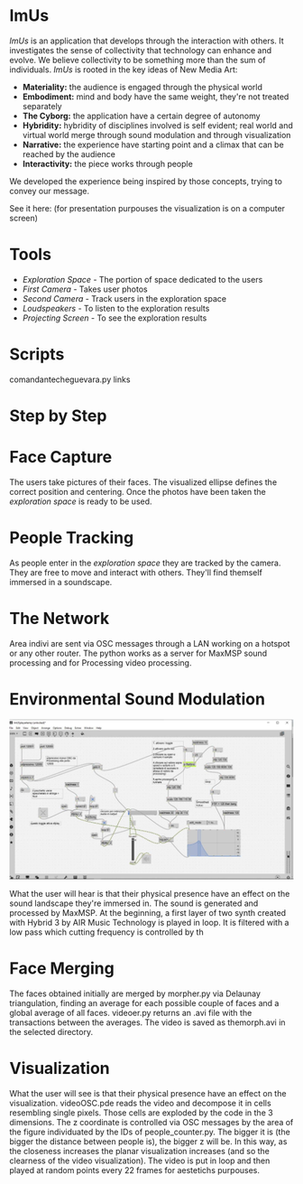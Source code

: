 # ImUs
*ImUs* is an application that develops through the interaction with others. It investigates the sense of collectivity that technology can enhance and evolve. We believe collectivity to be something more than the sum of individuals.
*ImUs* is rooted in the key ideas of New Media Art:

- **Materiality:** the audience is engaged through the physical world
- **Embodiment:** mind and body have the same weight, they're not treated separately
- **The Cyborg:** the application have a certain degree of autonomy
- **Hybridity:** hybridity of disciplines involved is self evident; real world and virtual world merge through sound modulation and through visualization
- **Narrative:** the experience have starting point and a climax that can be reached by the audience
- **Interactivity:** the piece works through people

We developed the experience being inspired by those concepts, trying to convey our message.

See it here: (for presentation purpouses the visualization is on a computer screen)

# Tools
- *Exploration Space* - The portion of space dedicated to the users
- *First Camera* - Takes user photos
- *Second Camera* - Track users in the exploration space
- *Loudspeakers* - To listen to the exploration results
- *Projecting Screen* - To see the exploration results

# Scripts
comandantecheguevara.py links

# Step by Step

# Face Capture 
The users take pictures of their faces. The visualized ellipse defines the correct position and centering. Once the photos have been taken the *exploration space* is ready to be used.

# People Tracking
As people enter in the *exploration space* they are tracked by the camera. They are free to move and interact with others. They'll find themself immersed in a soundscape.

# The Network
Area indivi are sent via OSC messages through a LAN working on a hotspot or any other router. The python works as a server for MaxMSP sound processing and for Processing video processing.

# Environmental Sound Modulation

![](resources/max_pat.jpg)

What the user will hear is that their physical presence have an effect on the sound landscape they're immersed in. 
The sound is generated and processed by MaxMSP. At the beginning, a first layer of two synth created with Hybrid 3 by AIR Music Technology is played in loop. It is filtered with a low pass which cutting frequency is controlled by th

# Face Merging
The faces obtained initially are merged by morpher.py via Delaunay triangulation, finding an average for each possible couple of faces and a global average of all faces. 
videoer.py returns an .avi file with the transactions between the averages. 
The video is saved as themorph.avi in the selected directory.

# Visualization
What the user will see is that their physical presence have an effect on the visualization.
videoOSC.pde reads the video and decompose it in cells resembling single pixels. 
Those cells are exploded by the code in the 3 dimensions. 
The z coordinate is controlled via OSC messages by the area of the figure individuated by the IDs of people_counter.py. The bigger it is (the bigger the distance between people is), the bigger z will be. In this way, as the closeness increases the planar visualization increases (and so the clearness of the video visualization).
The video is put in loop and then played at random points every 22 frames for aestetichs purpouses.


